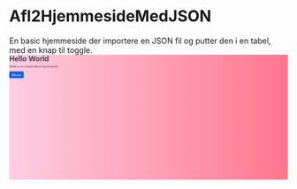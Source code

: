 # Afl2HjemmesideMedJSON
En basic hjemmeside der importere en JSON fil og putter den i en tabel, med en knap til toggle.
![Preview a min hjemmeside](image.png)
